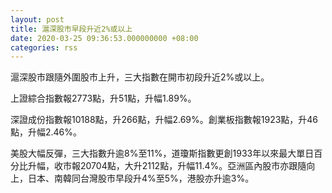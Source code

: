 ```yaml
---
layout: post
title: 滬深股市早段升近2%或以上
date: 2020-03-25 09:36:53.000000000 +08:00
categories: rss
---
```


滬深股市跟隨外圍股市上升，三大指數在開市初段升近2%或以上。

上證綜合指數報2773點，升51點，升幅1.89%。

深證成份指數報10188點，升266點，升幅2.69%。創業板指數報1923點，升46點，升幅2.46%。

美股大幅反彈，三大指數升逾8%至11%，道瓊斯指數更創1933年以來最大單日百分比升幅，收市報20704點，大升2112點，升幅11.4%。亞洲區內股市亦跟隨向上，日本、南韓同台灣股市早段升4%至5%，港股亦升逾3%。
